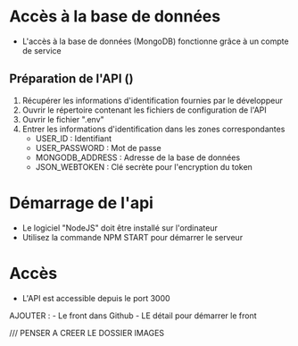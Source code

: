 # Accès à la base de données
- L'accès à la base de données (MongoDB) fonctionne grâce à un compte de service

## Préparation de l'API ()
1. Récupérer les informations d'identification fournies par le développeur
2. Ouvrir le répertoire contenant les fichiers de configuration de l'API
3. Ouvrir le fichier ".env"
4. Entrer les informations d'identification dans les zones correspondantes
    - USER_ID : Identifiant
    - USER_PASSWORD : Mot de passe
    - MONGODB_ADDRESS : Adresse de la base de données
    - JSON_WEBTOKEN : Clé secrète pour l'encryption du token


# Démarrage de l'api
- Le logiciel "NodeJS" doit être installé sur l'ordinateur
- Utilisez la commande NPM START pour démarrer le serveur

# Accès
- L'API est accessible depuis le port 3000



AJOUTER :
    - Le front dans Github
    - LE détail pour démarrer le front



/// PENSER A CREER LE DOSSIER IMAGES